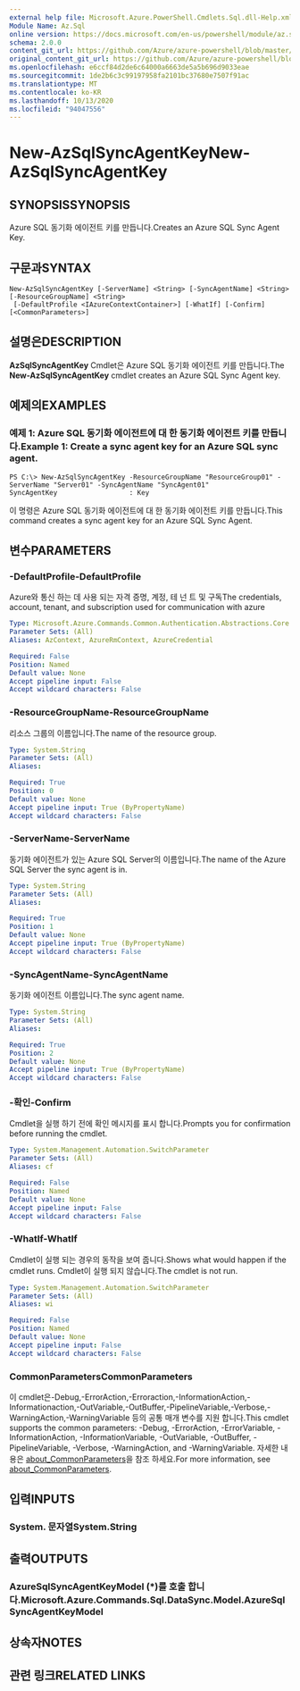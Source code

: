 ```yaml
---
external help file: Microsoft.Azure.PowerShell.Cmdlets.Sql.dll-Help.xml
Module Name: Az.Sql
online version: https://docs.microsoft.com/en-us/powershell/module/az.sql/new-azsqlsyncagentkey
schema: 2.0.0
content_git_url: https://github.com/Azure/azure-powershell/blob/master/src/Sql/Sql/help/New-AzSqlSyncAgentKey.md
original_content_git_url: https://github.com/Azure/azure-powershell/blob/master/src/Sql/Sql/help/New-AzSqlSyncAgentKey.md
ms.openlocfilehash: e6ccf84d2de6c64000a6663de5a5b696d9033eae
ms.sourcegitcommit: 1de2b6c3c99197958fa2101bc37680e7507f91ac
ms.translationtype: MT
ms.contentlocale: ko-KR
ms.lasthandoff: 10/13/2020
ms.locfileid: "94047556"
---
```

# <span data-ttu-id="a5b18-101">New-AzSqlSyncAgentKey</span><span class="sxs-lookup"><span data-stu-id="a5b18-101">New-AzSqlSyncAgentKey</span></span>

## <span data-ttu-id="a5b18-102">SYNOPSIS</span><span class="sxs-lookup"><span data-stu-id="a5b18-102">SYNOPSIS</span></span>
<span data-ttu-id="a5b18-103">Azure SQL 동기화 에이전트 키를 만듭니다.</span><span class="sxs-lookup"><span data-stu-id="a5b18-103">Creates an Azure SQL Sync Agent Key.</span></span>

## <span data-ttu-id="a5b18-104">구문과</span><span class="sxs-lookup"><span data-stu-id="a5b18-104">SYNTAX</span></span>

```
New-AzSqlSyncAgentKey [-ServerName] <String> [-SyncAgentName] <String> [-ResourceGroupName] <String>
 [-DefaultProfile <IAzureContextContainer>] [-WhatIf] [-Confirm] [<CommonParameters>]
```

## <span data-ttu-id="a5b18-105">설명은</span><span class="sxs-lookup"><span data-stu-id="a5b18-105">DESCRIPTION</span></span>
<span data-ttu-id="a5b18-106">**AzSqlSyncAgentKey** Cmdlet은 Azure SQL 동기화 에이전트 키를 만듭니다.</span><span class="sxs-lookup"><span data-stu-id="a5b18-106">The **New-AzSqlSyncAgentKey** cmdlet creates an Azure SQL Sync Agent key.</span></span>

## <span data-ttu-id="a5b18-107">예제의</span><span class="sxs-lookup"><span data-stu-id="a5b18-107">EXAMPLES</span></span>

### <span data-ttu-id="a5b18-108">예제 1: Azure SQL 동기화 에이전트에 대 한 동기화 에이전트 키를 만듭니다.</span><span class="sxs-lookup"><span data-stu-id="a5b18-108">Example 1: Create a sync agent key for an Azure SQL sync agent.</span></span>
```
PS C:\> New-AzSqlSyncAgentKey -ResourceGroupName "ResourceGroup01" -ServerName "Server01" -SyncAgentName "SyncAgent01"
SyncAgentKey                  : Key
```

<span data-ttu-id="a5b18-109">이 명령은 Azure SQL 동기화 에이전트에 대 한 동기화 에이전트 키를 만듭니다.</span><span class="sxs-lookup"><span data-stu-id="a5b18-109">This command creates a sync agent key for an Azure SQL Sync Agent.</span></span>

## <span data-ttu-id="a5b18-110">변수</span><span class="sxs-lookup"><span data-stu-id="a5b18-110">PARAMETERS</span></span>

### <span data-ttu-id="a5b18-111">-DefaultProfile</span><span class="sxs-lookup"><span data-stu-id="a5b18-111">-DefaultProfile</span></span>
<span data-ttu-id="a5b18-112">Azure와 통신 하는 데 사용 되는 자격 증명, 계정, 테 넌 트 및 구독</span><span class="sxs-lookup"><span data-stu-id="a5b18-112">The credentials, account, tenant, and subscription used for communication with azure</span></span>

```yaml
Type: Microsoft.Azure.Commands.Common.Authentication.Abstractions.Core.IAzureContextContainer
Parameter Sets: (All)
Aliases: AzContext, AzureRmContext, AzureCredential

Required: False
Position: Named
Default value: None
Accept pipeline input: False
Accept wildcard characters: False
```

### <span data-ttu-id="a5b18-113">-ResourceGroupName</span><span class="sxs-lookup"><span data-stu-id="a5b18-113">-ResourceGroupName</span></span>
<span data-ttu-id="a5b18-114">리소스 그룹의 이름입니다.</span><span class="sxs-lookup"><span data-stu-id="a5b18-114">The name of the resource group.</span></span>

```yaml
Type: System.String
Parameter Sets: (All)
Aliases:

Required: True
Position: 0
Default value: None
Accept pipeline input: True (ByPropertyName)
Accept wildcard characters: False
```

### <span data-ttu-id="a5b18-115">-ServerName</span><span class="sxs-lookup"><span data-stu-id="a5b18-115">-ServerName</span></span>
<span data-ttu-id="a5b18-116">동기화 에이전트가 있는 Azure SQL Server의 이름입니다.</span><span class="sxs-lookup"><span data-stu-id="a5b18-116">The name of the Azure SQL Server the sync agent is in.</span></span>

```yaml
Type: System.String
Parameter Sets: (All)
Aliases:

Required: True
Position: 1
Default value: None
Accept pipeline input: True (ByPropertyName)
Accept wildcard characters: False
```

### <span data-ttu-id="a5b18-117">-SyncAgentName</span><span class="sxs-lookup"><span data-stu-id="a5b18-117">-SyncAgentName</span></span>
<span data-ttu-id="a5b18-118">동기화 에이전트 이름입니다.</span><span class="sxs-lookup"><span data-stu-id="a5b18-118">The sync agent name.</span></span>

```yaml
Type: System.String
Parameter Sets: (All)
Aliases:

Required: True
Position: 2
Default value: None
Accept pipeline input: True (ByPropertyName)
Accept wildcard characters: False
```

### <span data-ttu-id="a5b18-119">-확인</span><span class="sxs-lookup"><span data-stu-id="a5b18-119">-Confirm</span></span>
<span data-ttu-id="a5b18-120">Cmdlet을 실행 하기 전에 확인 메시지를 표시 합니다.</span><span class="sxs-lookup"><span data-stu-id="a5b18-120">Prompts you for confirmation before running the cmdlet.</span></span>

```yaml
Type: System.Management.Automation.SwitchParameter
Parameter Sets: (All)
Aliases: cf

Required: False
Position: Named
Default value: None
Accept pipeline input: False
Accept wildcard characters: False
```

### <span data-ttu-id="a5b18-121">-WhatIf</span><span class="sxs-lookup"><span data-stu-id="a5b18-121">-WhatIf</span></span>
<span data-ttu-id="a5b18-122">Cmdlet이 실행 되는 경우의 동작을 보여 줍니다.</span><span class="sxs-lookup"><span data-stu-id="a5b18-122">Shows what would happen if the cmdlet runs.</span></span>
<span data-ttu-id="a5b18-123">Cmdlet이 실행 되지 않습니다.</span><span class="sxs-lookup"><span data-stu-id="a5b18-123">The cmdlet is not run.</span></span>

```yaml
Type: System.Management.Automation.SwitchParameter
Parameter Sets: (All)
Aliases: wi

Required: False
Position: Named
Default value: None
Accept pipeline input: False
Accept wildcard characters: False
```

### <span data-ttu-id="a5b18-124">CommonParameters</span><span class="sxs-lookup"><span data-stu-id="a5b18-124">CommonParameters</span></span>
<span data-ttu-id="a5b18-125">이 cmdlet은-Debug,-ErrorAction,-Erroraction,-InformationAction,-Informationaction,-OutVariable,-OutBuffer,-PipelineVariable,-Verbose,-WarningAction,-WarningVariable 등의 공통 매개 변수를 지원 합니다.</span><span class="sxs-lookup"><span data-stu-id="a5b18-125">This cmdlet supports the common parameters: -Debug, -ErrorAction, -ErrorVariable, -InformationAction, -InformationVariable, -OutVariable, -OutBuffer, -PipelineVariable, -Verbose, -WarningAction, and -WarningVariable.</span></span> <span data-ttu-id="a5b18-126">자세한 내용은 [about_CommonParameters](http://go.microsoft.com/fwlink/?LinkID=113216)을 참조 하세요.</span><span class="sxs-lookup"><span data-stu-id="a5b18-126">For more information, see [about_CommonParameters](http://go.microsoft.com/fwlink/?LinkID=113216).</span></span>

## <span data-ttu-id="a5b18-127">입력</span><span class="sxs-lookup"><span data-stu-id="a5b18-127">INPUTS</span></span>

### <span data-ttu-id="a5b18-128">System. 문자열</span><span class="sxs-lookup"><span data-stu-id="a5b18-128">System.String</span></span>

## <span data-ttu-id="a5b18-129">출력</span><span class="sxs-lookup"><span data-stu-id="a5b18-129">OUTPUTS</span></span>

### <span data-ttu-id="a5b18-130">AzureSqlSyncAgentKeyModel (\*)를 호출 합니다.</span><span class="sxs-lookup"><span data-stu-id="a5b18-130">Microsoft.Azure.Commands.Sql.DataSync.Model.AzureSqlSyncAgentKeyModel</span></span>

## <span data-ttu-id="a5b18-131">상속자</span><span class="sxs-lookup"><span data-stu-id="a5b18-131">NOTES</span></span>

## <span data-ttu-id="a5b18-132">관련 링크</span><span class="sxs-lookup"><span data-stu-id="a5b18-132">RELATED LINKS</span></span>
